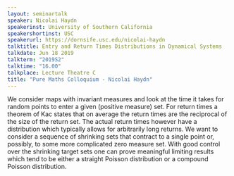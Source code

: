 ```yaml
---
layout: seminartalk
speaker: Nicolai Haydn
speakerinst: University of Southern California
speakershortinst: USC
speakerurl: https://dornsife.usc.edu/nicolai-haydn
talktitle: Entry and Return Times Distributions in Dynamical Systems
talkdate: Jun 18 2019
talkterm: "2019S2"
talktime: "16.00"
talkplace: Lecture Theatre C
title: "Pure Maths Colloquium - Nicolai Haydn"
---
```


We consider maps with invariant measures
and look at the time it takes for random points
to enter a given (positive measure) set.
For return times a theorem of Kac states that on
average the return times are the reciprocal of
the size of the return set. The actual return
times however have a distribution which typically
allows for arbitrarily long returns.
We want to consider a sequence of shrinking sets
that contract to a single point or, possibly, to
some more complicated zero measure set.
With good control over the shrinking target sets
one can prove meaningful limiting results
which  tend to be either a straight Poisson
distribution or a compound Poisson distribution.